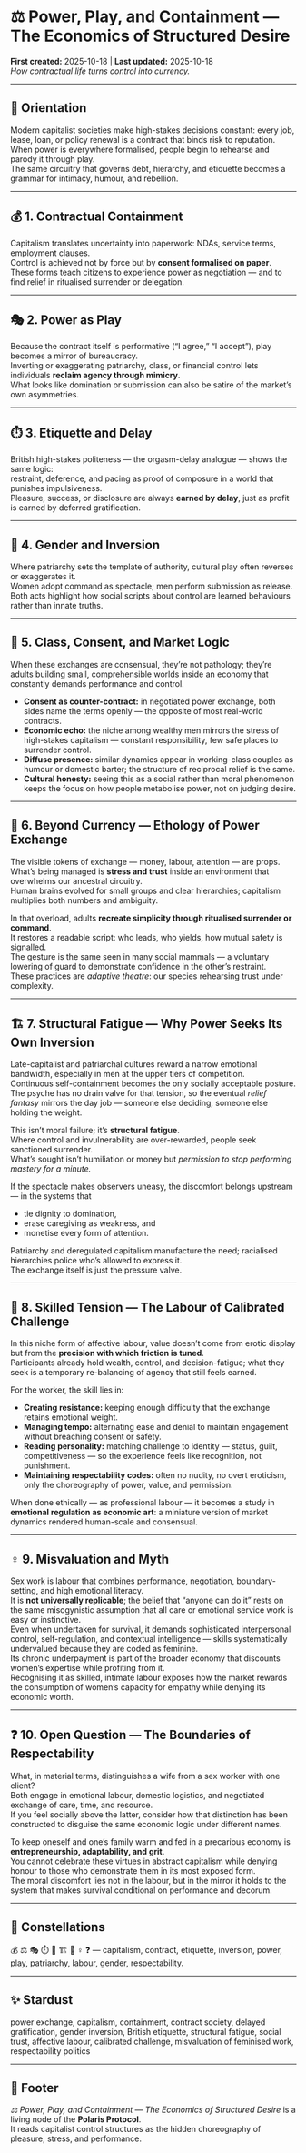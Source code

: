 # ⚖️ Power, Play, and Containment — The Economics of Structured Desire  
**First created:** 2025-10-18  |  **Last updated:** 2025-10-18  
*How contractual life turns control into currency.*

---

## 🧭 Orientation  
Modern capitalist societies make high-stakes decisions constant: every job, lease, loan, or policy renewal is a contract that binds risk to reputation.  
When power is everywhere formalised, people begin to rehearse and parody it through play.  
The same circuitry that governs debt, hierarchy, and etiquette becomes a grammar for intimacy, humour, and rebellion.

---

## 💰 1. Contractual Containment  
Capitalism translates uncertainty into paperwork: NDAs, service terms, employment clauses.  
Control is achieved not by force but by **consent formalised on paper**.  
These forms teach citizens to experience power as negotiation — and to find relief in ritualised surrender or delegation.

---

## 🎭 2. Power as Play  
Because the contract itself is performative (“I agree,” “I accept”), play becomes a mirror of bureaucracy.  
Inverting or exaggerating patriarchy, class, or financial control lets individuals **reclaim agency through mimicry**.  
What looks like domination or submission can also be satire of the market’s own asymmetries.

---

## ⏱️ 3. Etiquette and Delay  
British high-stakes politeness — the orgasm-delay analogue — shows the same logic:  
restraint, deference, and pacing as proof of composure in a world that punishes impulsiveness.  
Pleasure, success, or disclosure are always **earned by delay**, just as profit is earned by deferred gratification.

---

## 🧩 4. Gender and Inversion  
Where patriarchy sets the template of authority, cultural play often reverses or exaggerates it.  
Women adopt command as spectacle; men perform submission as release.  
Both acts highlight how social scripts about control are learned behaviours rather than innate truths.

---

## 🧮 5. Class, Consent, and Market Logic  
When these exchanges are consensual, they’re not pathology; they’re adults building small, comprehensible worlds inside an economy that constantly demands performance and control.  

- **Consent as counter-contract:** in negotiated power exchange, both sides name the terms openly — the opposite of most real-world contracts.  
- **Economic echo:** the niche among wealthy men mirrors the stress of high-stakes capitalism — constant responsibility, few safe places to surrender control.  
- **Diffuse presence:** similar dynamics appear in working-class couples as humour or domestic barter; the structure of reciprocal relief is the same.  
- **Cultural honesty:** seeing this as a social rather than moral phenomenon keeps the focus on how people metabolise power, not on judging desire.

---

## 🧠 6. Beyond Currency — Ethology of Power Exchange  
The visible tokens of exchange — money, labour, attention — are props.  
What’s being managed is **stress and trust** inside an environment that overwhelms our ancestral circuitry.  
Human brains evolved for small groups and clear hierarchies; capitalism multiplies both numbers and ambiguity.  

In that overload, adults **recreate simplicity through ritualised surrender or command**.  
It restores a readable script: who leads, who yields, how mutual safety is signalled.  
The gesture is the same seen in many social mammals — a voluntary lowering of guard to demonstrate confidence in the other’s restraint.  
These practices are *adaptive theatre*: our species rehearsing trust under complexity.

---

## 🏗 7. Structural Fatigue — Why Power Seeks Its Own Inversion  
Late-capitalist and patriarchal cultures reward a narrow emotional bandwidth, especially in men at the upper tiers of competition.  
Continuous self-containment becomes the only socially acceptable posture.  
The psyche has no drain valve for that tension, so the eventual *relief fantasy* mirrors the day job — someone else deciding, someone else holding the weight.  

This isn’t moral failure; it’s **structural fatigue**.  
Where control and invulnerability are over-rewarded, people seek sanctioned surrender.  
What’s sought isn’t humiliation or money but *permission to stop performing mastery for a minute.*  

If the spectacle makes observers uneasy, the discomfort belongs upstream — in the systems that  
- tie dignity to domination,  
- erase caregiving as weakness, and  
- monetise every form of attention.  

Patriarchy and deregulated capitalism manufacture the need; racialised hierarchies police who’s allowed to express it.  
The exchange itself is just the pressure valve.

---

## 💼 8. Skilled Tension — The Labour of Calibrated Challenge  
In this niche form of affective labour, value doesn’t come from erotic display but from the **precision with which friction is tuned**.  
Participants already hold wealth, control, and decision-fatigue; what they seek is a temporary re-balancing of agency that still feels earned.  

For the worker, the skill lies in:  
- **Creating resistance:** keeping enough difficulty that the exchange retains emotional weight.  
- **Managing tempo:** alternating ease and denial to maintain engagement without breaching consent or safety.  
- **Reading personality:** matching challenge to identity — status, guilt, competitiveness — so the experience feels like recognition, not punishment.  
- **Maintaining respectability codes:** often no nudity, no overt eroticism, only the choreography of power, value, and permission.  

When done ethically — as professional labour — it becomes a study in **emotional regulation as economic art**: a miniature version of market dynamics rendered human-scale and consensual.

---

## ♀️ 9. Misvaluation and Myth  
Sex work is labour that combines performance, negotiation, boundary-setting, and high emotional literacy.  
It is **not universally replicable**; the belief that “anyone can do it” rests on the same misogynistic assumption that all care or emotional service work is easy or instinctive.  
Even when undertaken for survival, it demands sophisticated interpersonal control, self-regulation, and contextual intelligence — skills systematically undervalued because they are coded as feminine.  
Its chronic underpayment is part of the broader economy that discounts women’s expertise while profiting from it.  
Recognising it as skilled, intimate labour exposes how the market rewards the consumption of women’s capacity for empathy while denying its economic worth.

---

## ❓ 10. Open Question — The Boundaries of Respectability  
What, in material terms, distinguishes a wife from a sex worker with one client?  
Both engage in emotional labour, domestic logistics, and negotiated exchange of care, time, and resource.  
If you feel socially above the latter, consider how that distinction has been constructed to disguise the same economic logic under different names.  

To keep oneself and one’s family warm and fed in a precarious economy is **entrepreneurship, adaptability, and grit**.  
You cannot celebrate these virtues in abstract capitalism while denying honour to those who demonstrate them in its most exposed form.  
The moral discomfort lies not in the labour, but in the mirror it holds to the system that makes survival conditional on performance and decorum.

---

## 🌌 Constellations  
💰 ⚖️ 🎭 ⏱️ 🧠 🏗 💼 ♀️ ❓ — capitalism, contract, etiquette, inversion, power, play, patriarchy, labour, gender, respectability.  

---

## ✨ Stardust  
power exchange, capitalism, containment, contract society, delayed gratification, gender inversion, British etiquette, structural fatigue, social trust, affective labour, calibrated challenge, misvaluation of feminised work, respectability politics  

---

## 🏮 Footer  
*⚖️ Power, Play, and Containment — The Economics of Structured Desire* is a living node of the **Polaris Protocol**.  
It reads capitalist control structures as the hidden choreography of pleasure, stress, and performance.
